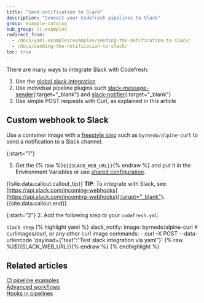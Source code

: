 ```yaml
---
title: "Send notification to Slack"
description: "Connect your Codefresh pipelines to Slack"
group: example-catalog
sub_group: ci-examples
redirect_from:
  - /docs/yaml-examples/examples/sending-the-notification-to-slack/
  - /docs/sending-the-notification-to-slack/
toc: true
---
```


There are many ways to integrate Slack with Codefresh:

1. Use the [global slack integration]({{site.baseurl}}/docs/integrations/notifications/slack-integration/)
1. Use individual pipeline plugins such [slack-message-sender](https://codefresh.io/steps/step/slack-message-sender){:target="\_blank"} and [slack-notifier](https://codefresh.io/steps/step/slack-notifier){:target="\_blank"}
1. Use simple POST requests with Curl, as explained in this article

## Custom webhook to Slack

Use a container image with a [freestyle step]({{site.baseurl}}/docs/pipelines/steps/freestyle/) such as `byrnedo/alpine-curl` to send a notification to a Slack channel.

{:start="1"}
1. Get the {% raw %}```${{SLACK_WEB_URL}}```{% endraw %} and put it in the Environment Variables or use [shared configuration]({{site.baseurl}}/docs/pipelines/configuration/shared-configuration/).

 {{site.data.callout.callout_tip}}
**TIP**: 
To integrate with Slack, see [https://api.slack.com/incoming-webhooks](https://api.slack.com/incoming-webhooks){:target="_blank"}.
{{site.data.callout.end}}

{:start="2"}
2. Add the following step to your `codefresh.yml`:

  `slack step`
{% highlight yaml %}
slack_notify:
  image: byrnedo/alpine-curl # curlimages/curl, or any other curl image
  commands:
    - curl -X POST --data-urlencode 'payload={"text":"Test slack integration via yaml"}' {% raw %}${{SLACK_WEB_URL}}{% endraw %}
{% endhighlight %}


## Related articles
[CI pipeline examples]({{site.baseurl}}/docs/example-catalog/examples/#ci-examples)  
[Advanced workflows]({{site.baseurl}}/docs/pipelines/advanced-workflows/)  
[Hooks in pipelines]({{site.baseurl}}/docs/pipelines/hooks/)  

